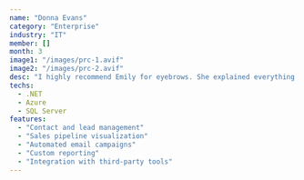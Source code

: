 ```yaml
---
name: "Donna Evans"
category: "Enterprise"
industry: "IT"
member: []
month: 3
image1: "/images/prc-1.avif"
image2: "/images/prc-2.avif"
desc: "I highly recommend Emily for eyebrows. She explained everything before the procedure. An artist at work. My husband approved!"
techs:
  - .NET
  - Azure
  - SQL Server
features:
  - "Contact and lead management"
  - "Sales pipeline visualization"
  - "Automated email campaigns"
  - "Custom reporting"
  - "Integration with third-party tools"
---
```

